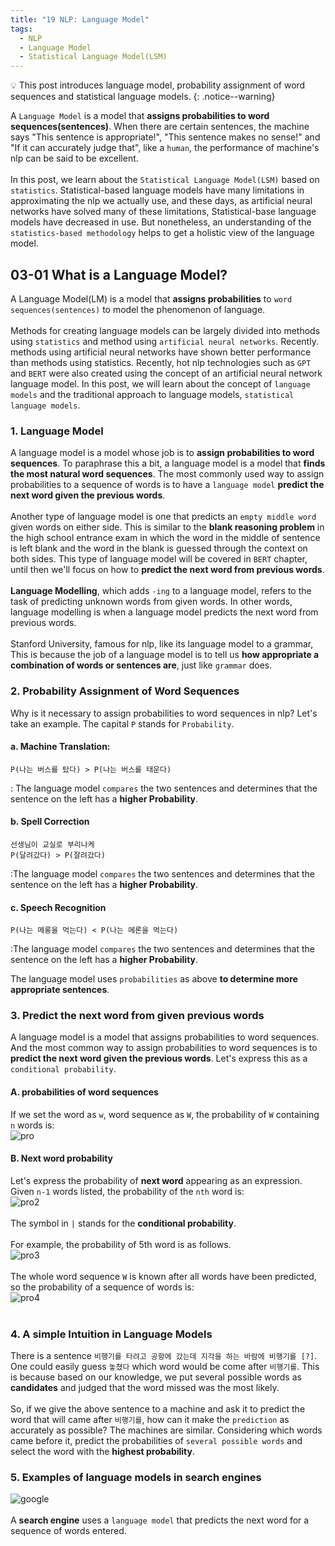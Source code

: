```yaml
---
title: "19 NLP: Language Model"
tags:
  - NLP
  - Language Model
  - Statistical Language Model(LSM)
---
```

💡 This post introduces language model, probability assignment of word sequences and statistical language models.
{: .notice--warning}

A `Language Model` is a model that **assigns probabilities to word sequences(sentences)**. When there are certain sentences, the machine says "This sentence is appropriate!", "This sentence makes no sense!" and "If it can accurately judge that", like a `human`, the performance of machine's nlp can be said to be excellent.
<br>
<br>
In this post, we learn about the `Statistical Language Model(LSM)` based on `statistics`. Statistical-based language models have many limitations in approximating the nlp we actually use, and these days, as artificial neural networks have solved many of these limitations, Statistical-base language models have decreased in use. But nonetheless, an understanding of the `statistics-based methodology` helps to get a holistic view of the language model.

## 03-01 What is a Language Model?
A Language Model(LM) is a model that **assigns probabilities** to `word sequences(sentences)` to model the phenomenon of language.
<br>
<br>
Methods for creating language models can be largely divided into methods using `statistics` and method using `artificial neural networks`. Recently. methods using artificial neural networks have shown better performance than methods using statistics. Recently, hot nlp technologies such as `GPT` and `BERT` were also created using the concept of an artificial neural network language model. In this post, we will learn about the concept of `language models` and the traditional approach to language models, `statistical language models`.

### 1. Language Model
A language model is a model whose job is to **assign probabilities to word sequences**. To paraphrase this a bit, a language model is a model that **finds the most natural word sequences**. The most commonly used way to assign probabilities to a sequence of words is to have a `language model` **predict the next word given the previous words**.
<br>
<br>
Another type of language model is one that predicts an `empty middle word` given words on either side. This is similar to the **blank reasoning problem** in the high school entrance exam in which the word in the middle of sentence is left blank and the word in the blank is guessed through the context on both sides. This type of language model will be covered in `BERT` chapter, until then we'll focus on how to **predict the next word from previous words**.
<br>
<br>
**Language Modelling**, which adds `-ing` to a language model, refers to the task of predicting unknown words from given words. In other words, language modelling is when a language model predicts the next word from previous words.
<br>
<br>
Stanford University, famous for nlp, like its language model to a grammar, This is because the job of a language model is to tell us **how appropriate a combination of words or sentences are**, just like `grammar` does.

### 2. Probability Assignment of Word Sequences
Why is it necessary to assign probabilities to word sequences in nlp? Let's take an example. The capital `P` stands for `Probability`.

#### a. Machine Translation:
```
P(나는 버스를 탔다) > P(나는 버스를 태운다)
```
: The language model `compares` the two sentences and determines that the sentence on the left has a **higher Probability**.

#### b. Spell Correction
```
선생님이 교실로 부리나케
P(달려갔다) > P(잘려갔다)
```
:The language model `compares` the two sentences and determines that the sentence on the left has a **higher Probability**.

#### c. Speech Recognition
```
P(나는 메롱을 먹는다) < P(나는 메론을 먹는다)
```
:The language model `compares` the two sentences and determines that the sentence on the left has a **higher Probability**.

The language model uses `probabilities` as above **to determine more appropriate sentences**.

### 3. Predict the next word from given previous words
A language model is a model that assigns probabilities to word sequences. And the most common way to assign probabilities to word sequences is to **predict the next word given the previous words**. Let's express this as a `conditional probability`.

#### A. probabilities of word sequences
If we set the word as `w`, word sequence as `W`, the probability of `W` containing `n` words is:
<br>
![pro](https://user-images.githubusercontent.com/40441643/211271998-173d505b-cf8e-4d59-9cc2-c270bb1918d2.PNG)

#### B. Next word probability
Let's express the probability of **next word** appearing as an expression. Given `n-1` words listed, the probability of the `nth` word is:
<br>
![pro2](https://user-images.githubusercontent.com/40441643/211275134-4d0a142f-ea97-4872-aed1-e25fcd12eaa3.PNG)
<br>
<br>
The symbol in `|` stands for the **conditional probability**.
<br>
<br>
For example, the probability of 5th word is as follows.
<br>
![pro3](https://user-images.githubusercontent.com/40441643/211275460-54f53b1f-6cdf-4cfe-b375-0655932b9b49.PNG)
<br>
<br>
The whole word sequence `W` is known after all words have been predicted, so the probability of a sequence of words is:
<br>
![pro4](https://user-images.githubusercontent.com/40441643/211276195-05f5a283-020e-4aae-b44f-c323ddf3dfb1.PNG)
<br>
<br>
### 4. A simple Intuition in Language Models
There is a sentence `비행기를 타려고 공항에 갔는데 지각을 하는 바람에 비행기를 [?]`. One could easily guess `놓쳤다` which word would be come after `비행기를`. This is because based on our knowledge, we put several possible words as **candidates** and judged that the word missed was the most likely.
<br>
<br>
So, if we give the above sentence to a machine and ask it to predict the word that will came after `비행기를`, how can it make the `prediction` as accurately as possible? The machines are similar. Considering which words came before it, predict the probabilities of `several possible words` and select the word with the **highest probability**.

### 5. Examples of language models in search engines
![google](https://user-images.githubusercontent.com/40441643/211278117-fd1eded5-d96a-4223-9c60-e5b5e8bb24b0.PNG)
<br>
<br>
A **search engine** uses a `language model` that predicts the next word for a sequence of words entered.
